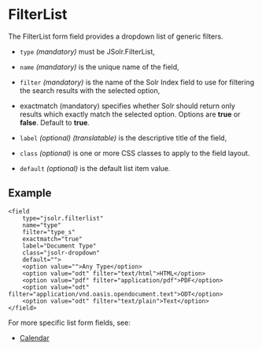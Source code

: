 # FilterList

The FilterList form field provides a dropdown list of generic filters.

* `type` _\(mandatory\)_ must be JSolr.FilterList,

* `name` _\(mandatory\)_ is the unique name of the field,

* `filter` _\(mandatory\)_ is the name of the Solr Index field to use for filtering the search results with the selected option,

* exactmatch \(mandatory\) specifies whether Solr should return only results which exactly match the selected option. Options are **true** or **false**. Default to **true**.

* `label` _\(optional\)_ _\(translatable\)_ is the descriptive title of the field,

* `class` _\(optional\)_ is one or more CSS classes to apply to the field layout.

* `default` _\(optional\)_ is the default list item value.

## Example

```
<field  
    type="jsolr.filterlist"  
    name="type"  
    filter="type_s"  
    exactmatch="true"  
    label="Document Type"  
    class="jsolr-dropdown"  
    default="">  
    <option value="">Any Type</option>  
    <option value="odt" filter="text/html">HTML</option>  
    <option value="pdf" filter="application/pdf">PDF</option>  
    <option value="odt" filter="application/vnd.oasis.opendocument.text">ODT</option>  
    <option value="odt" filter="text/plain">Text</option>  
</field>
```

For more specific list form fields, see:

* [Calendar](/calendartool.md)



